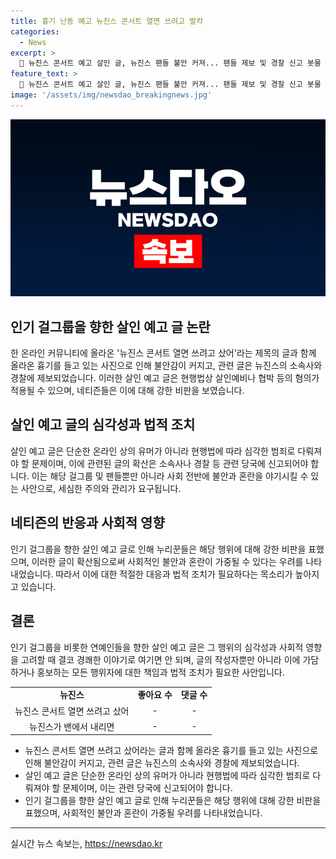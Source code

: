 ```yaml
---
title: 흉기 난동 예고 뉴진스 콘서트 열면 쓰려고 발칵
categories:
  - News
excerpt: >
  🚨 뉴진스 콘서트 예고 살인 글, 뉴진스 팬들 불안 커져... 팬들 제보 및 경찰 신고 봇물 한 온라인 커뮤니티에 올라온 뉴진스 콘서트 열면 쓰려고 샀어 글과 함께 흉기 사진이 논란. 해당 흉기는 온라인 쇼핑몰에서 판매 중. 이에 뉴진스 소속사에 제보 및 경찰에 신고되며 팬들 불안 커져. 이러한 살인 예고 글은 지난해부터 여러 걸그룹을 대상으로 등장하고 있으며, 현행법상 살인예비나 협박 등의 혐의 적용 가능성 높음. 인터넷 사용자들은 이에 대한 강한 비난과 우려를 표현하고 있음.
feature_text: >
  🚨 뉴진스 콘서트 예고 살인 글, 뉴진스 팬들 불안 커져... 팬들 제보 및 경찰 신고 봇물 한 온라인 커뮤니티에 올라온 뉴진스 콘서트 열면 쓰려고 샀어 글과 함께 흉기 사진이 논란. 해당 흉기는 온라인 쇼핑몰에서 판매 중. 이에 뉴진스 소속사에 제보 및 경찰에 신고되며 팬들 불안 커져. 이러한 살인 예고 글은 지난해부터 여러 걸그룹을 대상으로 등장하고 있으며, 현행법상 살인예비나 협박 등의 혐의 적용 가능성 높음. 인터넷 사용자들은 이에 대한 강한 비난과 우려를 표현하고 있음.
image: '/assets/img/newsdao_breakingnews.jpg'
---
```


<p><img src="/assets/img/newsdao_breakingnews.jpg" alt="implanttips 속보" /></p>

<h2 data-ke-size="size26">인기 걸그룹을 향한 살인 예고 글 논란</h2>

<p data-ke-size="size16">한 온라인 커뮤니티에 올라온 '뉴진스 콘서트 열면 쓰려고 샀어'라는 제목의 글과 함께 올라온 흉기를 들고 있는 사진으로 인해 불안감이 커지고, 관련 글은 뉴진스의 소속사와 경찰에 제보되었습니다. 이러한 살인 예고 글은 현행법상 살인예비나 협박 등의 혐의가 적용될 수 있으며, 네티즌들은 이에 대해 강한 비판을 보였습니다.</p>

<h2 data-ke-size="size26">살인 예고 글의 심각성과 법적 조치</h2>

<p data-ke-size="size16">살인 예고 글은 단순한 온라인 상의 유머가 아니라 현행법에 따라 심각한 범죄로 다뤄져야 할 문제이며, 이에 관련된 글의 확산은 소속사나 경찰 등 관련 당국에 신고되어야 합니다. 이는 해당 걸그룹 및 팬들뿐만 아니라 사회 전반에 불안과 혼란을 야기시킬 수 있는 사안으로, 세심한 주의와 관리가 요구됩니다.</p>

<h2 data-ke-size="size26">네티즌의 반응과 사회적 영향</h2>

<p data-ke-size="size16">인기 걸그룹을 향한 살인 예고 글로 인해 누리꾼들은 해당 행위에 대해 강한 비판을 표했으며, 이러한 글이 확산됨으로써 사회적인 불안과 혼란이 가중될 수 있다는 우려를 나타내었습니다. 따라서 이에 대한 적절한 대응과 법적 조치가 필요하다는 목소리가 높아지고 있습니다.</p>

<h2 data-ke-size="size26">결론</h2>

<p data-ke-size="size16">인기 걸그룹을 비롯한 연예인들을 향한 살인 예고 글은 그 행위의 심각성과 사회적 영향을 고려할 때 결코 경쾌한 이야기로 여기면 안 되며, 글의 작성자뿐만 아니라 이에 가담하거나 홍보하는 모든 행위자에 대한 책임과 법적 조치가 필요한 사안입니다.</p>

<table>
   <tbody>
      <tr>
         <td style="text-align: center; height: 17px;"><b>뉴진스</b></td>
         <td style="text-align: center; height: 17px;"><b>좋아요 수</b></td>
         <td style="text-align: center; height: 17px;"><b>댓글 수</b></td>
      </tr>
      <tr>
         <td style="text-align: center; height: 17px;">뉴진스 콘서트 열면 쓰려고 샀어</td>
         <td style="text-align: center; height: 17px;">-</td>
         <td style="text-align: center; height: 17px;">-</td>
      </tr>
      <tr>
         <td style="text-align: center; height: 17px;">뉴진스가 밴에서 내리면</td>
         <td style="text-align: center; height: 17px;">-</td>
         <td style="text-align: center; height: 17px;">-</td>
      </tr>
   </tbody>
</table>

<ul>
   <li>뉴진스 콘서트 열면 쓰려고 샀어라는 글과 함께 올라온 흉기를 들고 있는 사진으로 인해 불안감이 커지고, 관련 글은 뉴진스의 소속사와 경찰에 제보되었습니다.</li>
   <li>살인 예고 글은 단순한 온라인 상의 유머가 아니라 현행법에 따라 심각한 범죄로 다뤄져야 할 문제이며, 이는 관련 당국에 신고되어야 합니다.</li>
   <li>인기 걸그룹을 향한 살인 예고 글로 인해 누리꾼들은 해당 행위에 대해 강한 비판을 표했으며, 사회적인 불안과 혼란이 가중될 우려를 나타내었습니다.</li>
</ul>

<hr>
실시간 뉴스 속보는, <a href="https://newsdao.kr" rel="dofollow">https://newsdao.kr</a>


